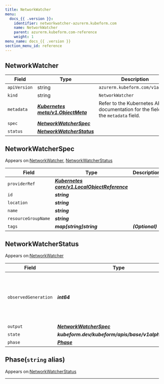 ```yaml
---
title: NetworkWatcher
menu:
  docs_{{ .version }}:
    identifier: networkwatcher-azurerm.kubeform.com
    name: NetworkWatcher
    parent: azurerm.kubeform.com-reference
    weight: 1
menu_name: docs_{{ .version }}
section_menu_id: reference
---
```


## NetworkWatcher
| Field | Type | Description |
| ------ | ----- | ----------- |
| `apiVersion` | string | `azurerm.kubeform.com/v1alpha1` |
|    `kind` | string | `NetworkWatcher` |
| `metadata` | ***[Kubernetes meta/v1.ObjectMeta](https://v1-18.docs.kubernetes.io/docs/reference/generated/kubernetes-api/v1.18/#objectmeta-v1-meta)***|Refer to the Kubernetes API documentation for the fields of the `metadata` field.|
| `spec` | ***[NetworkWatcherSpec](#networkwatcherspec)***||
| `status` | ***[NetworkWatcherStatus](#networkwatcherstatus)***||
## NetworkWatcherSpec

Appears on:[NetworkWatcher](#networkwatcher), [NetworkWatcherStatus](#networkwatcherstatus)

| Field | Type | Description |
| ------ | ----- | ----------- |
| `providerRef` | ***[Kubernetes core/v1.LocalObjectReference](https://v1-18.docs.kubernetes.io/docs/reference/generated/kubernetes-api/v1.18/#localobjectreference-v1-core)***||
| `id` | ***string***||
| `location` | ***string***||
| `name` | ***string***||
| `resourceGroupName` | ***string***||
| `tags` | ***map[string]string***| ***(Optional)*** |
## NetworkWatcherStatus

Appears on:[NetworkWatcher](#networkwatcher)

| Field | Type | Description |
| ------ | ----- | ----------- |
| `observedGeneration` | ***int64***| ***(Optional)*** Resource generation, which is updated on mutation by the API Server.|
| `output` | ***[NetworkWatcherSpec](#networkwatcherspec)***| ***(Optional)*** |
| `state` | ***kubeform.dev/kubeform/apis/base/v1alpha1.State***| ***(Optional)*** |
| `phase` | ***[Phase](#phase)***| ***(Optional)*** |
## Phase(`string` alias)

Appears on:[NetworkWatcherStatus](#networkwatcherstatus)

---
